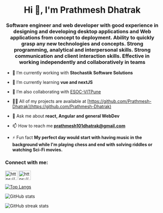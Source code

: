 <h1 align="center">Hi 👋, I'm Prathmesh Dhatrak</h1>
<h3 align="center">Software engineer and web developer with good experience in designing and developing desktop applications and Web applications from concept to deployment. Ability to quickly grasp any new technologies and concepts. Strong programming, analytical and interpersonal skills. Strong communication and client interaction skills. Effective in working independently and collaboratively in teams</h3>

- 🔭 I’m currently working with **Stochastik Software Solutions**

- 🌱 I’m currently learning **vue and nextJS**

- 👯 I’m also collaborating with [ESOC-VITPune](https://esocvitpune.com/)

- 👨‍💻 All of my projects are available at [https://github.com/Prathmesh-Dhatrak](https://github.com/Prathmesh-Dhatrak)

- 💬 Ask me about **react, Angular and general WebDev**

- 📫 How to reach me **prathmesh101dhatrak@gmail.com**

- ⚡ Fun fact **My perfect day would start with having music in the background while I'm playing chess and end with solving riddles or watching Sci-Fi movies.**

<h3 align="left">Connect with me:</h3>
<p align="left">
<a href="https://linkedin.com/in/https://www.linkedin.com/in/prathmeshsd/" target="blank"><img align="center" src="https://raw.githubusercontent.com/rahuldkjain/github-profile-readme-generator/master/src/images/icons/Social/linked-in-alt.svg" alt="https://www.linkedin.com/in/prathmeshsd/" height="30" width="40" /></a>
<a href="https://stackoverflow.com/users/https://stackoverflow.com/users/10700845/prathmesh-dhatrak" target="blank"><img align="center" src="https://raw.githubusercontent.com/rahuldkjain/github-profile-readme-generator/master/src/images/icons/Social/stack-overflow.svg" alt="https://stackoverflow.com/users/10700845/prathmesh-dhatrak" height="30" width="40" /></a>
</p>

[![Top Langs](https://github-readme-stats.vercel.app/api?username=Prathmesh-Dhatrak)](https://github.com/anuraghazra/github-readme-stats)

![GitHub stats](https://github-readme-stats.vercel.app/api?username=Prathmesh-Dhatrak&show_icons=true)  

![GitHub streak stats](https://github-readme-streak-stats.herokuapp.com/?user=Prathmesh-Dhatrak) 

